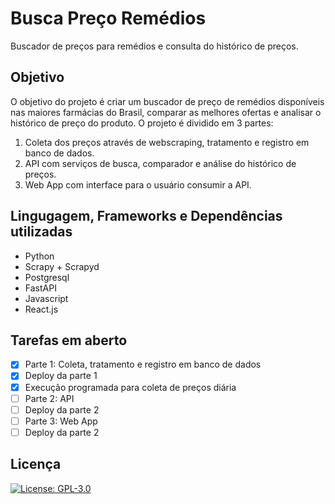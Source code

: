 # Busca Preço Remédios
 Buscador de preços para remédios e consulta do histórico de preços.
 
## Objetivo
O objetivo do projeto é criar um buscador de preço de remédios disponíveis nas maiores farmácias do Brasil, comparar as melhores ofertas e analisar o histórico de preço do produto.
O projeto é dividido em 3 partes:
1. Coleta dos preços através de webscraping, tratamento e registro em banco de dados.
2. API com serviços de busca, comparador e análise do histórico de preços.
3. Web App com interface para o usuário consumir a API.

## Lingugagem, Frameworks e Dependências utilizadas
- Python
- Scrapy + Scrapyd
- Postgresql
- FastAPI
- Javascript
- React.js

## Tarefas em aberto
- [X] Parte 1: Coleta, tratamento e registro em banco de dados
- [X] Deploy da parte 1
- [X] Execução programada para coleta de preços diária
- [ ] Parte 2: API
- [ ] Deploy da parte 2
- [ ] Parte 3: Web App
- [ ] Deploy da parte 2

## Licença
[![License: GPL-3.0](https://img.shields.io/github/license/yurivalladares/acao-fgts-project)](G)